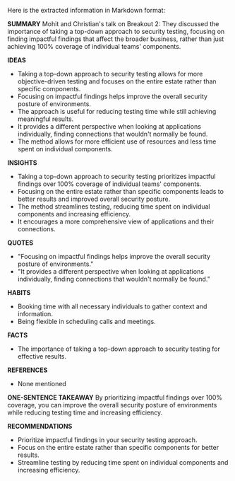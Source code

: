 Here is the extracted information in Markdown format:

**SUMMARY**
Mohit and Christian's talk on Breakout 2: They discussed the importance of taking a top-down approach to security testing, focusing on finding impactful findings that affect the broader business, rather than just achieving 100% coverage of individual teams' components.

**IDEAS**

* Taking a top-down approach to security testing allows for more objective-driven testing and focuses on the entire estate rather than specific components.
* Focusing on impactful findings helps improve the overall security posture of environments.
* The approach is useful for reducing testing time while still achieving meaningful results.
* It provides a different perspective when looking at applications individually, finding connections that wouldn't normally be found.
* The method allows for more efficient use of resources and less time spent on individual components.

**INSIGHTS**

* Taking a top-down approach to security testing prioritizes impactful findings over 100% coverage of individual teams' components.
* Focusing on the entire estate rather than specific components leads to better results and improved overall security posture.
* The method streamlines testing, reducing time spent on individual components and increasing efficiency.
* It encourages a more comprehensive view of applications and their connections.

**QUOTES**

* "Focusing on impactful findings helps improve the overall security posture of environments."
* "It provides a different perspective when looking at applications individually, finding connections that wouldn't normally be found."

**HABITS**

* Booking time with all necessary individuals to gather context and information.
* Being flexible in scheduling calls and meetings.

**FACTS**

* The importance of taking a top-down approach to security testing for effective results.

**REFERENCES**

* None mentioned

**ONE-SENTENCE TAKEAWAY**
By prioritizing impactful findings over 100% coverage, you can improve the overall security posture of environments while reducing testing time and increasing efficiency.

**RECOMMENDATIONS**

* Prioritize impactful findings in your security testing approach.
* Focus on the entire estate rather than specific components for better results.
* Streamline testing by reducing time spent on individual components and increasing efficiency.

